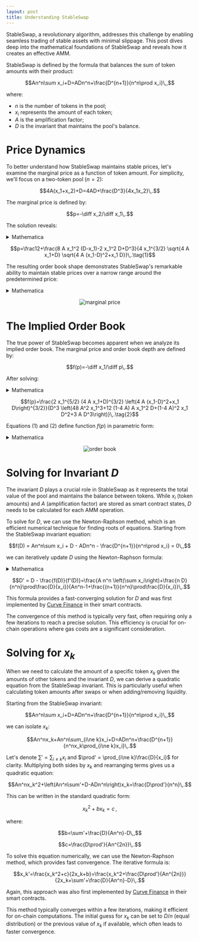 ```yaml
---
layout: post
title: Understanding StableSwap
---
```


StableSwap, a revolutionary algorithm, addresses this challenge by enabling seamless trading of stable assets with minimal slippage. This post dives deep into the mathematical foundations of StableSwap and reveals how it creates an effective AMM.

StableSwap is defined by the formula that balances the sum of token amounts with their product:

$$An^n\sum x_i+D=ADn^n+\frac{D^{n+1}}{n^n\prod x_i}\,,$$

where:

- $n$ is the number of tokens in the pool;
- $x_i$ represents the amount of each token;
- $A$ is the amplification factor;
- $D$ is the invariant that maintains the pool's balance.

# Price Dynamics

To better understand how StableSwap maintains stable prices, let's examine the marginal price as a function of token amount. For simplicity, we'll focus on a two-token pool ($n=2$):

$$4A(x_1+x_2)+D=4AD+\frac{D^3}{4x_1x_2}\,.$$

The marginal price is defined by:

$$p=-\diff x_2/\diff x_1\,.$$

The solution reveals:

<details>
<summary>Mathematica</summary>
<pre>
eq = 4 A (b + q) + D == 4 A D + D^3/(4 b q);
PowerExpand[FullSimplify[Solve[
  Eliminate[{eq, x == -ImplicitD[eq, q, b]}, q],
  x,
  Assumptions -> x > 0 && D > 0 && A > 0 && b > 0
]]]
</pre>
</details>

$$p=\frac12+\frac{8 A x_1^2 (D-x_1)-2 x_1^2 D+D^3}{4 x_1^{3/2} \sqrt{4 A x_1+D} \sqrt{4 A (x_1-D)^2+x_1 D}}\,.\tag{1}$$

The resulting order book shape demonstrates StableSwap's remarkable ability to maintain stable prices over a narrow range around the predetermined price:

<details>
<summary>Mathematica</summary>
<pre>
DynamicModule[
  {D = 100},
  Plot[
    Evaluate@Table[
      1/2 + (-2 b^2 D + D^3 + 8 A b^2 (-b + D))/(4 b^(3/2) Sqrt[4 A b + D] Sqrt[4 A (b - D)^2 + b D]),
      {A, {0, 10, 100, 1000}}
    ],
    {b, 10, 90},
    AxesLabel -> {"Amount", "Marginal Price"},
    PlotLegends -> LineLegend[{0, 10, 100, 1000}, LegendLabel -> A]
  ]
]
</pre>
</details>

<p align="center">
  <img src="{{ site.baseurl }}/assets/images/2025-04-08-stableswap-0-0.svg" alt="marginal price">
</p>

# The Implied Order Book

The true power of StableSwap becomes apparent when we analyze its implied order book. The marginal price and order book depth are defined by:

$$f(p)=-\diff x_1/\diff p\,.$$

After solving:

<details>
<summary>Mathematica</summary>
<pre>
FullSimplify[-1/D[1/4 (2 + (-2 b^2 D + D^3 + 8 A b^2 (-b + D))/(b^(3/2) Sqrt[4 A b + D] Sqrt[4 A (b - D)^2 + b D])), b]]
</pre>
</details>

$$f(p)=\frac{2 x_1^{5/2} (4 A x_1+D)^{3/2} \left(4 A (x_1-D)^2+x_1 D\right)^{3/2}}{D^3 \left(48 A^2 x_1^3+12 (1-4 A) A x_1^2 D+(1-4 A)^2 x_1 D^2+3 A D^3\right)}\,.\tag{2}$$

Equations (1) and (2) define function $f(p)$ in parametric form:

<details>
<summary>Mathematica</summary>
<pre>
DynamicModule[
  {D = 100},
  ParametricPlot[
    Evaluate@Table[
      {
        1/4 (2 + (-2 b^2 D + D^3 + 8 A b^2 (-b + D))/(b^(3/2) Sqrt[4 A b + D] Sqrt[4 A (b - D)^2 + b D])),
        (2 b^(5/2) (4 A b + D)^(3/2) (4 A (b - D)^2 + b D)^(3/2))/(D^3 (48 A^2 b^3 + 12 (1 - 4 A) A b^2 D + (1 - 4 A)^2 b D^2 + 3 A D^3))
      },
      {A, {0, 10, 100}}
    ],
    {b, 0, D},
    AspectRatio -> 0.618,
    AxesLabel -> {"Marginal Price", "Order Book Depth"},
    PlotLegends -> LineLegend[{0, 10, 100}, LegendLabel -> A]
  ]
]
</pre>
</details>

<p align="center">
  <img src="{{ site.baseurl }}/assets/images/2025-04-08-stableswap-0-1.svg" alt="order book">
</p>

# Solving for Invariant $D$

The invariant $D$ plays a crucial role in StableSwap as it represents the total value of the pool and maintains the balance between tokens. While $x_i$ (token amounts) and $A$ (amplification factor) are stored as smart contract states, $D$ needs to be calculated for each AMM operation.

To solve for $D$, we can use the Newton-Raphson method, which is an efficient numerical technique for finding roots of equations. Starting from the StableSwap invariant equation:

$$f(D) = An^n\sum x_i + D - ADn^n - \frac{D^{n+1}}{n^n\prod x_i} = 0\,,$$

we can iteratively update $D$ using the Newton-Raphson formula:

<details>
<summary>Mathematica</summary>
<pre>
F = A n^n Sum[x[i], {i, 1, n}] + D - A D n^n - D^(n + 1)/(n^n Product[x[i], {i, 1, n}]);
FullSimplify[D - F/D[F, D]]
</pre>
</details>

$$D' = D - \frac{f(D)}{f'(D)}=\frac{A n^n \left(\sum x_i\right)+\frac{n D}{n^n}\prod\frac{D}{x_i}}{An^n-1+\frac{(n+1)}{n^n}\prod\frac{D}{x_i}}\,.$$

This formula provides a fast-converging solution for $D$ and was first implemented by [Curve Finance](https://github.com/curvefi/stableswap-ng/blob/fd54b9a1a110d0e2e4f962583761d9e236b70967/contracts/main/CurveStableSwapNGMath.vy#L90) in their smart contracts.

The convergence of this method is typically very fast, often requiring only a few iterations to reach a precise solution. This efficiency is crucial for on-chain operations where gas costs are a significant consideration.

# Solving for $x_k$

When we need to calculate the amount of a specific token $x_k$ given the amounts of other tokens and the invariant $D$, we can derive a quadratic equation from the StableSwap invariant. This is particularly useful when calculating token amounts after swaps or when adding/removing liquidity.

Starting from the StableSwap invariant:

$$An^n\sum x_i+D=ADn^n+\frac{D^{n+1}}{n^n\prod x_i}\,,$$

we can isolate $x_k$:

$$An^nx_k+An^n\sum_{i\ne k}x_i+D=ADn^n+\frac{D^{n+1}}{n^nx_k\prod_{i\ne k}x_i}\,.$$

Let's denote $\sum' = \sum_{i\ne k}x_i$ and $\prod' = \prod_{i\ne k}\frac{D}{x_i}$ for clarity. Multiplying both sides by $x_k$ and rearranging terms gives us a quadratic equation:

$$An^nx_k^2+\left(An^n\sum'+D-ADn^n\right)x_k=\frac{D\prod'}{n^n}\,.$$

This can be written in the standard quadratic form:

$$x_k^2+bx_k=c\,,$$

where:

$$b=\sum'+\frac{D}{An^n}-D\,,$$

$$c=\frac{D\prod'}{An^{2n}}\,.$$

To solve this equation numerically, we can use the Newton-Raphson method, which provides fast convergence. The iterative formula is:

$$x_k'=\frac{x_k^2+c}{2x_k+b}=\frac{x_k^2+\frac{D\prod'}{An^{2n}}}{2x_k+\sum'+\frac{D}{An^n}-D}\,.$$

Again, this approach was also first implemented by [Curve Finance](https://github.com/curvefi/stableswap-ng/blob/fd54b9a1a110d0e2e4f962583761d9e236b70967/contracts/main/CurveStableSwapNGMath.vy#L18) in their smart contracts.

This method typically converges within a few iterations, making it efficient for on-chain computations. The initial guess for $x_k$ can be set to $D/n$ (equal distribution) or the previous value of $x_k$ if available, which often leads to faster convergence.
